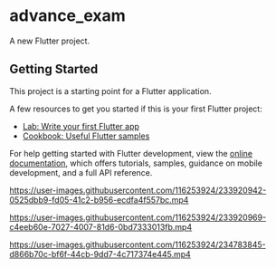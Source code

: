 # advance_exam

A new Flutter project.

## Getting Started

This project is a starting point for a Flutter application.

A few resources to get you started if this is your first Flutter project:

- [Lab: Write your first Flutter app](https://docs.flutter.dev/get-started/codelab)
- [Cookbook: Useful Flutter samples](https://docs.flutter.dev/cookbook)

For help getting started with Flutter development, view the
[online documentation](https://docs.flutter.dev/), which offers tutorials,
samples, guidance on mobile development, and a full API reference.






https://user-images.githubusercontent.com/116253924/233920942-0525dbb9-fd05-41c2-b956-ecdfa4f557bc.mp4



https://user-images.githubusercontent.com/116253924/233920969-c4eeb60e-7027-4007-81d6-0bd7333013fb.mp4



https://user-images.githubusercontent.com/116253924/234783845-d866b70c-bf6f-44cb-9dd7-4c717374e445.mp4



